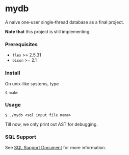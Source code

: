 # mydb

A naive one-user single-thread database as a final project.

**Note that** this project is still implementing.

### Prerequisites

- `flex` >= 2.5.31
- `bison` >= 2.1

### Install

On unix-like systems, type

    $ make

### Usage

    $ ./mydb <sql input file name>

Till now, we only print out AST for debugging.

### SQL Support

See [SQL Support Document](https://github.com/paulzfm/mydb/blob/master/doc/sql.pdf) for more information.
